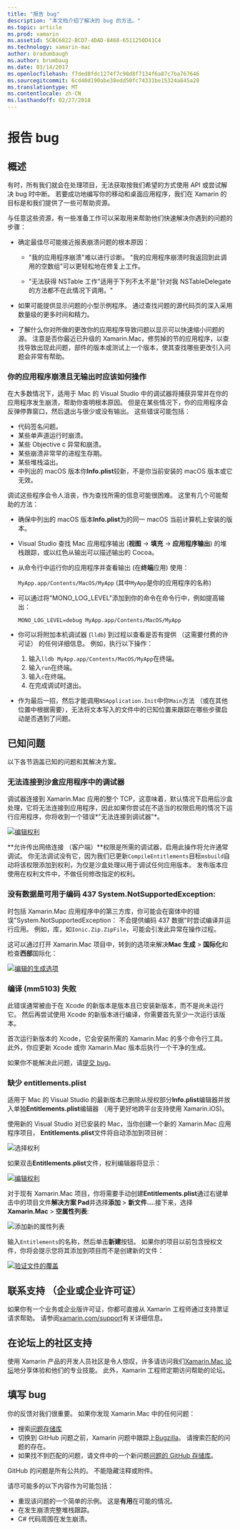 ```yaml
---
title: "报告 bug"
description: "本文档介绍了解决的 bug 的方法。"
ms.topic: article
ms.prod: xamarin
ms.assetid: 5CBC6822-BCD7-4DAD-8468-6511250D41C4
ms.technology: xamarin-mac
author: bradumbaugh
ms.author: brumbaug
ms.date: 03/14/2017
ms.openlocfilehash: f7ded8fdc1274f7c98d8f7134f6a87c7ba767646
ms.sourcegitcommit: 6cd40d190abe38edd50fc74331be15324a845a28
ms.translationtype: MT
ms.contentlocale: zh-CN
ms.lasthandoff: 02/27/2018
---
```

# <a name="reporting-bugs"></a>报告 bug

## <a name="overview"></a>概述

有时，所有我们就会在处理项目，无法获取按我们希望的方式使用 API 或尝试解决 bug 时中断。 若要成功地编写你的移动和桌面应用程序，我们在 Xamarin 的目标是和我们提供了一些可帮助资源。

与任意这些资源，有一些准备工作可以采取用来帮助他们快速解决你遇到的问题的步骤：

- 确定最佳尽可能接近报表崩溃问题的根本原因：
 
     - "我的应用程序崩溃"难以进行诊断。 "我的应用程序崩溃时我返回到此调用的空数组"可以更轻松地在修复上工作。

     - "无法获得 NSTable 工作"适用于下列不太不是"针对我 NSTableDelegate 的方法都不在此情况下调用。"

- 如果可能提供显示问题的小型示例程序。 通过查找问题的源代码页的深入采用数量级的更多时间和精力。

- 了解什么你对所做的更改你的应用程序导致问题以显示可以快速缩小问题的源。 注意是否你最近已升级的 Xamarin.Mac，修剪掉的节的应用程序，以查找导致出现此问题，部件的版本或测试上一个版本，使其查找哪些更改引入问题会非常有帮助。


### <a name="what-to-do-when-your-app-crashes-with-no-output"></a>你的应用程序崩溃且无输出时应该如何操作

在大多数情况下，适用于 Mac 的 Visual Studio 中的调试器将捕获异常并在你的应用程序发生崩溃，帮助你查明根本原因。 但是在某些情况下，你的应用程序会反弹停靠窗口，然后退出与很少或没有输出。 这些错误可能包括：

- 代码签名问题。
- 某些单声道运行时崩溃。
- 某些 Objective c 异常和崩溃。
- 某些崩溃非常早的进程生存期。
- 某些堆栈溢出。
- 中列出的 macOS 版本你**Info.plist**较新，不是你当前安装的 macOS 版本或它无效。

调试这些程序会令人沮丧，作为查找所需的信息可能很困难。 这里有几个可能帮助的方法：

- 确保中列出的 macOS 版本**Info.plist**为的同一 macOS 当前计算机上安装的版本。
- Visual Studio 查找 Mac 应用程序输出 (**视图** -> **填充** -> **应用程序输出**) 的堆栈跟踪，或以红色从输出可以描述输出的 Cocoa。
- 从命令行中运行你的应用程序并查看输出 (在**终端**应用) 使用： 

     `MyApp.app/Contents/MacOS/MyApp` (其中`MyApp`是你的应用程序的名称)
- 可以通过将"MONO_LOG_LEVEL"添加到你的命令在命令行中，例如提高输出： 

     `MONO_LOG_LEVEL=debug MyApp.app/Contents/MacOS/MyApp`
- 你可以将附加本机调试器 (`lldb`) 到过程以查看是否有提供 （这需要付费的许可证） 的任何详细信息。 例如，执行以下操作：

    1. 输入`lldb MyApp.app/Contents/MacOS/MyApp`在终端。
    2. 输入`run`在终端。
    3. 输入`c`在终端。
    4. 在完成调试时退出。
- 作为最后一招，然后才能调用`NSApplication.Init`中你`Main`方法 （或在其他位置中根据需要），无法将文本写入的文件中的已知位置来跟踪在哪些步骤启动是否遇到了问题。

## <a name="known-issues"></a>已知问题

以下各节涵盖已知的问题和其解决方案。

### <a name="unable-to-connect-to-the-debugger-in-sandboxed-apps"></a>无法连接到沙盒应用程序中的调试器

调试器连接到 Xamarin.Mac 应用的整个 TCP，这意味着，默认情况下启用后沙盒处理，它将无法连接到应用程序，因此如果你尝试在不适当的权限启用的情况下运行应用程序，你将收到一个错误*"无法连接到调试器"*。 

[![编辑权利](troubleshooting-images/debug01.png "编辑权利")](troubleshooting-images/debug01-large.png)

**允许传出网络连接 （客户端）**权限是所需的调试器，启用此操作将允许通常调试。 你无法调试没有它，因为我们已更新`CompileEntitlements`目标`msbuild`自动将该权限添加到权利，为仅是沙盒处理以用于调试任何应用版本。 发布版本应使用在权利文件中，不做任何修改指定的权利。

### <a name="systemnotsupportedexception-no-data-is-available-for-encoding-437"></a>没有数据是可用于编码 437 System.NotSupportedException:
 
时包括 Xamarin.Mac 应用程序中的第三方库，你可能会在窗体中的错误"System.NotSupportedException： 不会提供编码 437 数据"时尝试编译并运行应用。 例如，库，如`Ionic.Zip.ZipFile`，可能会引发此异常在操作过程。

这可以通过打开 Xamarin.Mac 项目中，转到的选项来解决**Mac 生成** > **国际化**和检查**西部**国际化：

[![编辑的生成选项](troubleshooting-images/issue01.png "编辑的生成选项")](troubleshooting-images/issue01-large.png)

### <a name="failed-to-compile-mm5103"></a>编译 (mm5103) 失败

此错误通常被由于在 Xcode 的新版本是版本且已安装新版本，而不是尚未运行它。 然后再尝试使用 Xcode 的新版本进行编译，你需要首先至少一次运行该版本。

首次运行新版本的 Xcode，它会安装所需的 Xamarin.Mac 的多个命令行工具。 此外，你应更新 Xcode 或你 Xamarin.Mac 版本后执行一个干净的生成。

如果你不能解决此问题，请[提交 bug](#filing-a-bug)。

### <a name="missing-entitlementsplist"></a>缺少 entitlements.plist

适用于 Mac 的 Visual Studio 的最新版本已删除从授权部分**Info.plist**编辑器并放入单独**Entitlements.plist**编辑器 （用于更好地跨平台支持使用 Xamarin.iOS)。

使用新的 Visual Studio 对已安装的 Mac，当你创建一个新的 Xamarin.Mac 应用程序项目， **Entitlements.plist**文件将自动添加到项目树：

![选择权利](troubleshooting-images/entitlements01.png "选择权利")

如果双击**Entitlements.plist**文件，权利编辑器将显示：

[![编辑权利](troubleshooting-images/entitlements02.png "编辑权利")](troubleshooting-images/entitlements02-large.png)

对于现有 Xamarin.Mac 项目，你将需要手动创建**Entitlements.plist**通过右键单击中的项目文件**解决方案 Pad**并选择**添加**  > **新文件...**.接下来，选择**Xamarin.Mac** > **空属性列表**:

![添加新的属性列表](troubleshooting-images/entitlements03.png "添加新的属性列表")

输入`Entitlements`的名称，然后单击**新建**按钮。 如果你的项目以前包含授权文件，你将会提示您将其添加到项目而不是创建新的文件：

[![验证文件的覆盖](troubleshooting-images/entitlements04.png "验证文件的覆盖")](troubleshooting-images/entitlements04-large.png)

## <a name="contacting-support-business-or-enterprise-licenses"></a>联系支持 （企业或企业许可证）

如果你有一个业务或企业版许可证，你都可直接从 Xamarin 工程师通过支持票证请求帮助。 请参阅[xamarin.com/support](http://xamarin.com/support)有关详细信息。

## <a name="community-support-on-the-forums"></a>在论坛上的社区支持

使用 Xamarin 产品的开发人员社区是令人惊叹，许多请访问我们[Xamarin.Mac 论坛](http://forums.xamarin.com/categories/mac)地分享体验和他们的专业技能。 此外，Xamarin 工程师定期访问帮助的论坛。

<a name="filing-a-bug"/>

## <a name="filing-a-bug"></a>填写 bug

你的反馈对我们很重要。 如果你发现 Xamarin.Mac 中的任何问题：

- 搜索[问题存储库](https://github.com/xamarin/xamarin-macios/issues) 
- 切换到 GitHub 问题之前，Xamarin 问题中跟踪上[Bugzilla](https://bugzilla.xamarin.com/describecomponents.cgi)。 请搜索匹配的问题的存在。
- 如果找不到匹配的问题，请文件中的一个新问题[问题的 GitHub 存储库](https://github.com/xamarin/xamarin-macios/issues/new)。

GitHub 的问题是所有公共的。 不能隐藏注释或附件。 

请尽可能多的以下内容作为可能包括：                                                                                                                                          

- 重现该问题的一个简单的示例。 这是**有用**在可能的情况。 
- 在发生崩溃完整堆栈跟踪。
- C# 代码周围在发生崩溃。 
